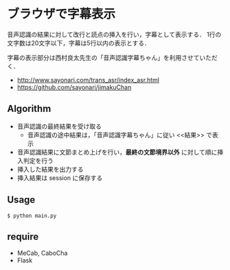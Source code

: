 # ブラウザで字幕表示

音声認識の結果に対して改行と読点の挿入を行い，字幕として表示する．
1行の文字数は20文字以下，字幕は5行以内の表示とする．

字幕の表示部分は西村良太先生の「音声認識字幕ちゃん」を利用させていただく．
- http://www.sayonari.com/trans_asr/index_asr.html
- https://github.com/sayonari/jimakuChan

## Algorithm

- 音声認識の最終結果を受け取る
  - 音声認識の途中結果は，「音声認識字幕ちゃん」に従い <<結果>> で表示
- 音声認識結果に文節まとめ上げを行い，**最終の文節境界以外** に対して順に挿入判定を行う
- 挿入した結果を出力する
- 挿入結果は session に保存する

## Usage

```shell
$ python main.py
```

## require

- MeCab, CaboCha
- Flask
